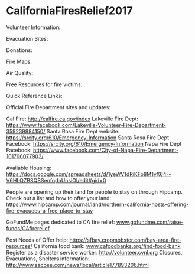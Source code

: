 # CaliforniaFiresRelief2017

Volunteer Information:

Evacuation Sites:

Donations:

Fire Maps:

Air Quality:

Free Resources for fire victims:

Quick Reference Links:

Official Fire Department sites and updates:

Cal Fire: http://calfire.ca.gov/index
Lakeville Fire Dept: https://www.facebook.com/Lakeville-Volunteer-Fire-Department-359239884150/
Santa Rosa Fire Dept website: https://srcity.org/610/Emergency-Information
Santa Rosa Fire Dept Facebook: https://srcity.org/610/Emergency-Information
Napa Fire Dept Facebook: https://www.facebook.com/City-of-Napa-Fire-Department-161766077903/

Available Housing:
https://docs.google.com/spreadsheets/d/1yeWV1dRiKFo8M1yX64--V6HLQZBSQSSenfqdoUnsiOI/edit#gid=0

People are opening up their land for people to stay on through Hipcamp. Check out a list and how to offer your land: https://www.hipcamp.com/journal/land/northern-california-hosts-offering-fire-evacuees-a-free-place-to-stay

GoFundMe pages dedicated to CA fire relief: www.gofundme.com/raise-funds/CAfirerelief

Post Needs of Offer help: https://sfbay.cropmobster.com/bay-area-fire-resources/
California food bank: www.cafoodbanks.org/find-food-bank
Register as a disaster service worker: http://volunteer.cvnl.org
Closures, Evacuations, Shelters information: http://www.sacbee.com/news/local/article177893206.html

